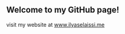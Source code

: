 ## Welcome to my GitHub page!

visit my website at <a href="https://www.ilyaselaissi.me/" target="_blank">www.ilyaselaissi.me</a>

